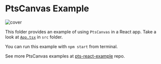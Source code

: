 # PtsCanvas Example

![cover](./cover.png)

This folder provides an example of using `PtsCanvas` in a React app. Take a look at [`App.tsx`](./src/App.tsx) in `src` folder.

You can run this example with `npm start` from terminal.

See more PtsCanvas examples at [pts-react-example](https://github.com/williamngan/pts-react-example) repo.

